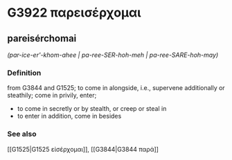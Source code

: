 # G3922 παρεισέρχομαι

## pareisérchomai

_(par-ice-er'-khom-ahee | pa-ree-SER-hoh-meh | pa-ree-SARE-hoh-may)_

### Definition

from G3844 and G1525; to come in alongside, i.e., supervene additionally or steathily; come in privily, enter; 

- to come in secretly or by stealth, or creep or steal in
- to enter in addition, come in besides

### See also

[[G1525|G1525 εἰσέρχομαι]], [[G3844|G3844 παρά]]
